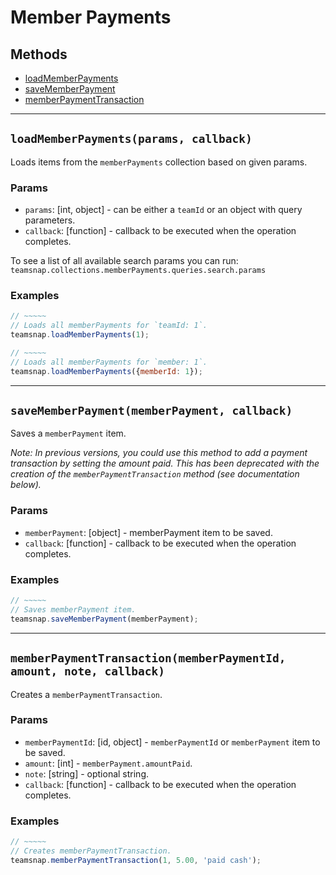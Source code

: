 # Member Payments

## Methods

- [loadMemberPayments](#loadMemberPayments)
- [saveMemberPayment](#saveMemberPayment)
- [memberPaymentTransaction](#memberPaymentTransaction)


---
<a id="loadMemberPayments"></a>
## `loadMemberPayments(params, callback)`
Loads items from the `memberPayments` collection based on given params.

### Params
* `params`: [int, object] - can be either a `teamId` or an object with query parameters.
* `callback`: [function] - callback to be executed when the operation completes.

To see a list of all available search params you can run:
`teamsnap.collections.memberPayments.queries.search.params`

### Examples
```javascript
// ~~~~~
// Loads all memberPayments for `teamId: 1`.
teamsnap.loadMemberPayments(1);

// ~~~~~
// Loads all memberPayments for `member: 1`.
teamsnap.loadMemberPayments({memberId: 1});
```


---


<a id="saveMemberPayment"></a>
## `saveMemberPayment(memberPayment, callback)`
Saves a `memberPayment` item.

_Note: In previous versions, you could use this method to add a payment transaction
by setting the amount paid. This has been deprecated with the creation of the
`memberPaymentTransaction` method (see documentation below)._

### Params
* `memberPayment`: [object] - memberPayment item to be saved.
* `callback`: [function] - callback to be executed when the operation completes.

### Examples
```javascript
// ~~~~~
// Saves memberPayment item.
teamsnap.saveMemberPayment(memberPayment);
```


---


<a id="memberPaymentTransaction"></a>
## `memberPaymentTransaction(memberPaymentId, amount, note, callback)`
Creates a `memberPaymentTransaction`.

### Params
* `memberPaymentId`: [id, object] - `memberPaymentId` or `memberPayment` item to be saved.
* `amount`: [int] - `memberPayment.amountPaid`.
* `note`: [string] - optional string.
* `callback`: [function] - callback to be executed when the operation completes.

### Examples
```javascript
// ~~~~~
// Creates memberPaymentTransaction.
teamsnap.memberPaymentTransaction(1, 5.00, 'paid cash');
```
